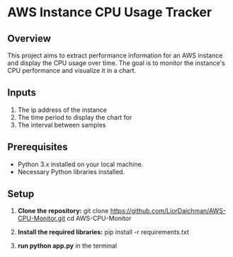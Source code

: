 # AWS Instance CPU Usage Tracker

## Overview
This project aims to extract performance information for an AWS instance and display the CPU usage over time. The goal is to monitor the instance's CPU performance and visualize it in a chart.

## Inputs
1. The ip address of the instance
2. The time period to display the chart for
3. The interval between samples

## Prerequisites
- Python 3.x installed on your local machine.
- Necessary Python libraries installed.

## Setup

1. **Clone the repository:**
   git clone https://github.com/LiorDaichman/AWS-CPU-Monitor.git
   cd AWS-CPU-Monitor

2. **Install the required libraries:**
   pip install -r requirements.txt

3. **run python app.py** in the terminal 
